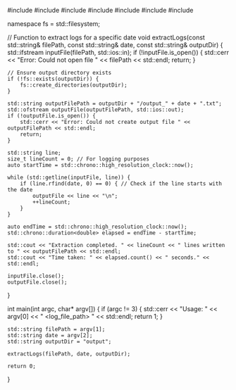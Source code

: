 
#include <iostream>
#include <fstream>
#include <string>
#include <filesystem>
#include <sstream>
#include <vector>
#include <chrono>

namespace fs = std::filesystem;


// Function to extract logs for a specific date
void extractLogs(const std::string& filePath, const std::string& date, const std::string& outputDir) {
    std::ifstream inputFile(filePath, std::ios::in);
    if (!inputFile.is_open()) {
        std::cerr << "Error: Could not open file " << filePath << std::endl;
        return;
    }

    // Ensure output directory exists
    if (!fs::exists(outputDir)) {
        fs::create_directories(outputDir);
    }

    std::string outputFilePath = outputDir + "/output_" + date + ".txt";
    std::ofstream outputFile(outputFilePath, std::ios::out);
    if (!outputFile.is_open()) {
        std::cerr << "Error: Could not create output file " << outputFilePath << std::endl;
        return;
    }

    std::string line;
    size_t lineCount = 0; // For logging purposes
    auto startTime = std::chrono::high_resolution_clock::now();

    while (std::getline(inputFile, line)) {
        if (line.rfind(date, 0) == 0) { // Check if the line starts with the date
            outputFile << line << "\n";
            ++lineCount;
        }
    }

    auto endTime = std::chrono::high_resolution_clock::now();
    std::chrono::duration<double> elapsed = endTime - startTime;

    std::cout << "Extraction completed. " << lineCount << " lines written to " << outputFilePath << std::endl;
    std::cout << "Time taken: " << elapsed.count() << " seconds." << std::endl;

    inputFile.close();
    outputFile.close();
}

int main(int argc, char* argv[]) {
    if (argc != 3) {
        std::cerr << "Usage: " << argv[0] << " <log_file_path> <YYYY-MM-DD>" << std::endl;
        return 1;
    }

    std::string filePath = argv[1];
    std::string date = argv[2];
    std::string outputDir = "output";

    extractLogs(filePath, date, outputDir);

    return 0;
}
